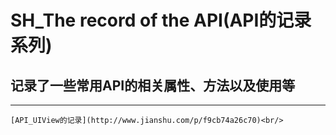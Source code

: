 # SH_The record of the API(API的记录系列)
## 记录了一些常用API的相关属性、方法以及使用等
---

	[API_UIView的记录](http://www.jianshu.com/p/f9cb74a26c70)<br/>

	



